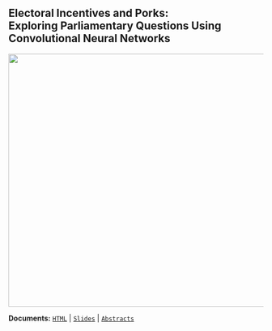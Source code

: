 ## Electoral Incentives and Porks: <br> Exploring Parliamentary Questions Using Convolutional Neural Networks <br />  



<p align="center">
  <img width="700" height="500" src="https://raw.githack.com/davidycliao/elp/main/paper/Electoral_Incentives_and_Porks.png" >
</p>




**Documents:** [`HTML`](https://raw.githack.com/davidycliao/elp/main/slides/slides.html#1) | [`Slides`](https://raw.githack.com/davidycliao/elp/main/slides/slides.pdf) | [`Abstracts`](https://raw.githack.com/davidycliao/elp/main/paper/abstract.pdf)